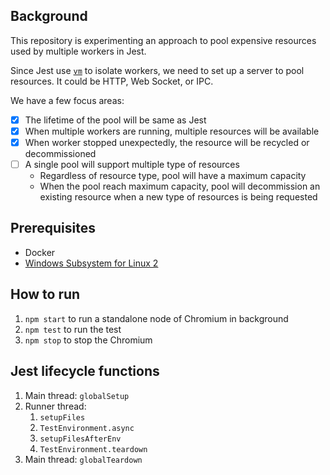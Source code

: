 ## Background

This repository is experimenting an approach to pool expensive resources used by multiple workers in Jest.

Since Jest use [`vm`](https://nodejs.org/api/vm.html) to isolate workers, we need to set up a server to pool resources. It could be HTTP, Web Socket, or IPC.

We have a few focus areas:

- [x] The lifetime of the pool will be same as Jest
- [x] When multiple workers are running, multiple resources will be available
- [x] When worker stopped unexpectedly, the resource will be recycled or decommissioned
- [ ] A single pool will support multiple type of resources
   - Regardless of resource type, pool will have a maximum capacity
   - When the pool reach maximum capacity, pool will decommission an existing resource when a new type of resources is being requested

## Prerequisites

- Docker
- [Windows Subsystem for Linux 2](https://aka.ms/wsl2)

## How to run

1. `npm start` to run a standalone node of Chromium in background
1. `npm test` to run the test
1. `npm stop` to stop the Chromium

## Jest lifecycle functions

1. Main thread: `globalSetup`
1. Runner thread:
   1. `setupFiles`
   1. `TestEnvironment.async`
   1. `setupFilesAfterEnv`
   1. `TestEnvironment.teardown`
1. Main thread: `globalTeardown`
